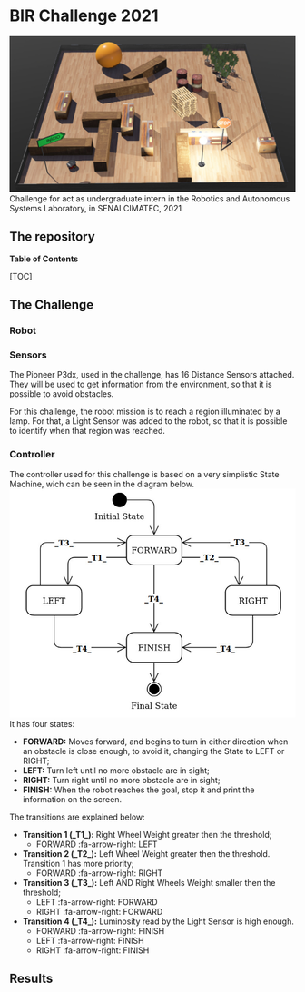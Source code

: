 # BIR  Challenge 2021
![challenge](resources/challenge.png)
Challenge for act as undergraduate intern in the Robotics and Autonomous Systems Laboratory, in SENAI CIMATEC, 2021

## The repository
**Table of Contents**

[TOC]

## The Challenge

### Robot

### Sensors
The Pioneer P3dx, used in the challenge, has 16 Distance Sensors attached. They will be used to get information from the environment, so that it is possible to avoid obstacles.

For this challenge, the robot mission is to reach a region illuminated by a lamp.  For that, a Light Sensor was added to the robot, so that it is possible to identify when that region was reached.

### Controller
The controller used for this challenge is based on a very simplistic State Machine, wich can be  seen in the diagram below.
![state_machine](resources/state_machine.png)
It has four states: 
- **FORWARD:** Moves forward, and begins to turn in either direction when an obstacle is close enough, to avoid it, changing the State to  LEFT or RIGHT;
- **LEFT:** Turn left until no more obstacle are in sight;
- **RIGHT:** Turn right until no more obstacle are in sight;
- **FINISH:** When the robot reaches the goal, stop it and print the information on the screen.

The transitions are explained below:
- **Transition 1 (\_T1\_):** Right Wheel Weight greater then the threshold;
	- FORWARD :fa-arrow-right: LEFT
- **Transition 2 (\_T2\_):** Left Wheel Weight greater then the threshold. Transition 1 has more priority;
	- FORWARD :fa-arrow-right: RIGHT
- **Transition 3 (\_T3\_):** Left AND Right Wheels Weight smaller then the threshold;
	- LEFT :fa-arrow-right: FORWARD
	- RIGHT :fa-arrow-right: FORWARD
- **Transition 4 (\_T4\_):** Luminosity read by the Light Sensor is high enough.
	- FORWARD :fa-arrow-right: FINISH
	- LEFT :fa-arrow-right: FINISH
	- RIGHT :fa-arrow-right: FINISH

## Results
